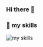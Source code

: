 ### Hi there 👋

### 🌱 my skills
<img alt="my skills" src="https://skillicons.dev/icons?theme=light&perline=8&i=js,html,css,git,github,githubactions" />

<!--
**Git-Yuya/Git-Yuya** is a ✨ _special_ ✨ repository because its `README.md` (this file) appears on your GitHub profile.

Here are some ideas to get you started:

- 🔭 I’m currently working on ...
- 🌱 I’m currently learning ...
- 👯 I’m looking to collaborate on ...
- 🤔 I’m looking for help with ...
- 💬 Ask me about ...
- 📫 How to reach me: ...
- 😄 Pronouns: ...
- ⚡ Fun fact: ...
-->
